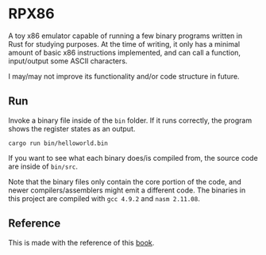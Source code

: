 # RPX86

A toy x86 emulator capable of running a few binary programs written in Rust for studying purposes.
At the time of writing, it only has a minimal amount of basic x86 instructions implemented, and can call a function, input/output some ASCII characters.

I may/may not improve its functionality and/or code structure in future.

## Run

Invoke a binary file inside of the `bin` folder.
If it runs correctly, the program shows the register states as an output.

```
cargo run bin/helloworld.bin
```

If you want to see what each binary does/is compiled from, the source code are inside of `bin/src`.

Note that the binary files only contain the core portion of the code, and newer compilers/assemblers might emit a different code. The binaries in this project are compiled with `gcc 4.9.2` and `nasm 2.11.08`.

## Reference

This is made with the reference of this [book](https://book.mynavi.jp/ec/products/detail/id=41347).